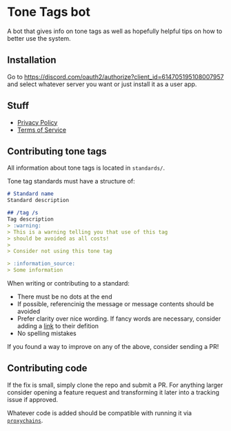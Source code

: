 # Tone Tags bot

A bot that gives info on tone tags as well as hopefully helpful tips on how to better
use the system.

## Installation

Go to <https://discord.com/oauth2/authorize?client_id=614705195108007957> and select whatever
server you want or just install it as a user app.

## Stuff

- [Privacy Policy](PRIVACY.md)
- [Terms of Service](TERMS.md)

## Contributing tone tags

All information about tone tags is located in `standards/`.

Tone tag standards must have a structure of:
```md
# Standard name
Standard description

## /tag /s
Tag description
> :warning:
> This is a warning telling you that use of this tag
> should be avoided as all costs!
>
> Consider not using this tone tag

> :information_source:
> Some information 
```

When writing or contributing to a standard:
- There must be no dots at the end
- If possible, referencinig the message or message contents should be avoided
- Prefer clarity over nice wording. If fancy words are necessary, consider adding
  a [link](https://en.wikipedia.org/wiki/Hyperlink) to their defition
- No spelling mistakes

If you found a way to improve on any of the above, consider sending a PR!

## Contributing code

If the fix is small, simply clone the repo and submit a PR. For anything larger
consider opening a feature request and transforming it later into a tracking
issue if approved.

Whatever code is added should be compatible with running it via [`proxychains`](https://github.com/haad/proxychains).
